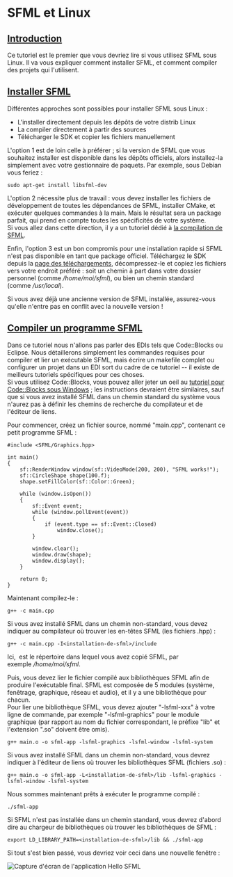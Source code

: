 # SFML et Linux

## [Introduction](https://www.sfml-dev.org/tutorials/2.6/start-linux-fr.php#introduction)[](https://www.sfml-dev.org/tutorials/2.6/start-linux-fr.php#top "Haut de la page")

Ce tutoriel est le premier que vous devriez lire si vous utilisez SFML sous Linux. Il va vous expliquer comment installer SFML, et comment compiler des projets qui l'utilisent.

## [Installer SFML](https://www.sfml-dev.org/tutorials/2.6/start-linux-fr.php#installer-sfml)[](https://www.sfml-dev.org/tutorials/2.6/start-linux-fr.php#top "Haut de la page")

Différentes approches sont possibles pour installer SFML sous Linux :

- L'installer directement depuis les dépôts de votre distrib Linux
- La compiler directement à partir des sources
- Télécharger le SDK et copier les fichiers manuellement

L'option 1 est de loin celle à préférer ; si la version de SFML que vous souhaitez installer est disponible dans les dépôts officiels, alors installez-la simplement avec votre gestionnaire de paquets. Par exemple, sous Debian vous feriez :

```
sudo apt-get install libsfml-dev
```

L'option 2 nécessite plus de travail : vous devez installer les fichiers de développement de toutes les dépendances de SFML, installer CMake, et exécuter quelques commandes à la main. Mais le résultat sera un package parfait, qui prend en compte toutes les spécificités de votre système.  
Si vous allez dans cette direction, il y a un tutoriel dédié à [la compilation de SFML](https://www.sfml-dev.org/tutorials/2.6/compile-with-cmake-fr.php "Comment compiler SFML").

Enfin, l'option 3 est un bon compromis pour une installation rapide si SFML n'est pas disponible en tant que package officiel. Téléchargez le SDK depuis la [page des téléchargements](https://www.sfml-dev.org/download-fr.php "Aller à la page des téléchargements"), décompressez-le et copiez les fichiers vers votre endroit préféré : soit un chemin à part dans votre dossier personnel (comme _/home/moi/sfml_), ou bien un chemin standard (comme _/usr/local_).

Si vous avez déjà une ancienne version de SFML installée, assurez-vous qu'elle n'entre pas en conflit avec la nouvelle version !

## [Compiler un programme SFML](https://www.sfml-dev.org/tutorials/2.6/start-linux-fr.php#compiler-un-programme-sfml)[](https://www.sfml-dev.org/tutorials/2.6/start-linux-fr.php#top "Haut de la page")

Dans ce tutoriel nous n'allons pas parler des EDIs tels que Code::Blocks ou Eclipse. Nous détaillerons simplement les commandes requises pour compiler et lier un exécutable SFML, mais écrire un makefile complet ou configurer un projet dans un EDI sort du cadre de ce tutoriel -- il existe de meilleurs tutoriels spécifiques pour ces choses.  
Si vous utilisez Code::Blocks, vous pouvez aller jeter un oeil au [tutoriel pour Code::Blocks sous Windows](https://www.sfml-dev.org/tutorials/2.6/start-cb-fr.php "SFML et Code::Blocks") ; les instructions devraient être similaires, sauf que si vous avez installé SFML dans un chemin standard du système vous n'aurez pas à définir les chemins de recherche du compilateur et de l'éditeur de liens.

Pour commencer, créez un fichier source, nommé "main.cpp", contenant ce petit programme SFML :

```
#include <SFML/Graphics.hpp>

int main()
{
    sf::RenderWindow window(sf::VideoMode(200, 200), "SFML works!");
    sf::CircleShape shape(100.f);
    shape.setFillColor(sf::Color::Green);

    while (window.isOpen())
    {
        sf::Event event;
        while (window.pollEvent(event))
        {
            if (event.type == sf::Event::Closed)
                window.close();
        }

        window.clear();
        window.draw(shape);
        window.display();
    }

    return 0;
}
```

Maintenant compilez-le :

```
g++ -c main.cpp
```

Si vous avez installé SFML dans un chemin non-standard, vous devez indiquer au compilateur où trouver les en-têtes SFML (les fichiers .hpp) :

```
g++ -c main.cpp -I<installation-de-sfml>/include
```

Ici, _<installation-de-sfml>_ est le répertoire dans lequel vous avez copié SFML, par exemple _/home/moi/sfml_.

Puis, vous devez lier le fichier compilé aux bibliothèques SFML afin de produire l'exécutable final. SFML est composée de 5 modules (système, fenêtrage, graphique, réseau et audio), et il y a une bibliothèque pour chacun.  
Pour lier une bibliothèque SFML, vous devez ajouter "-lsfml-xxx" à votre ligne de commande, par exemple "-lsfml-graphics" pour le module graphique (par rapport au nom du fichier correspondant, le préfixe "lib" et l'extension ".so" doivent être omis).

```
g++ main.o -o sfml-app -lsfml-graphics -lsfml-window -lsfml-system
```

Si vous avez installé SFML dans un chemin non-standard, vous devrez indiquer à l'éditeur de liens où trouver les bibliothèques SFML (fichiers .so) :

```
g++ main.o -o sfml-app -L<installation-de-sfml>/lib -lsfml-graphics -lsfml-window -lsfml-system
```

Nous sommes maintenant prêts à exécuter le programme compilé :

```
./sfml-app
```

Si SFML n'est pas installée dans un chemin standard, vous devrez d'abord dire au chargeur de bibliothèques où trouver les bibliothèques de SFML :

```
export LD_LIBRARY_PATH=<installation-de-sfml>/lib && ./sfml-app
```

Si tout s'est bien passé, vous devriez voir ceci dans une nouvelle fenêtre :

![Capture d'écran de l'application Hello SFML](https://www.sfml-dev.org/tutorials/2.6/images/start-linux-app.png "Capture d'écran de l'application Hello SFML")